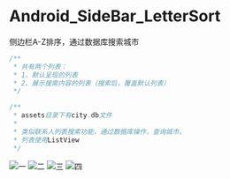 # Android_SideBar_LetterSort
侧边栏A-Z排序，通过数据库搜索城市

```java
/**
 * 共有两个列表：
 * 1、默认呈现的列表
 * 2、展示搜索内容的列表（搜索后，覆盖默认列表）
 */

/**
 * assets目录下有city.db文件
 *
 * 类似联系人列表搜索功能，通过数据库操作，查询城市。
 * 列表使用ListView
 */
```

![](https://github.com/ykmeory/Android_SideBar_LetterSort/blob/master/img/img1.png "一")
![](https://github.com/ykmeory/Android_SideBar_LetterSort/blob/master/img/img2.png "二")
![](https://github.com/ykmeory/Android_SideBar_LetterSort/blob/master/img/img3.png "三")
![](https://github.com/ykmeory/Android_SideBar_LetterSort/blob/master/img/img4.png "四")

